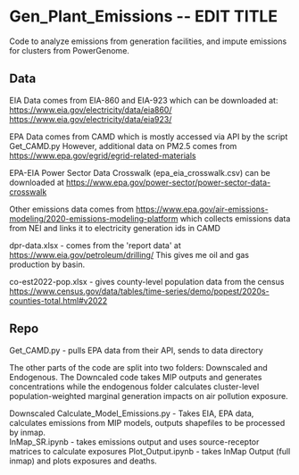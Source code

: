 # Gen_Plant_Emissions -- EDIT TITLE
Code to analyze emissions from generation facilities, and impute emissions for clusters from PowerGenome.

## Data
EIA Data comes from EIA-860 and EIA-923 which can be downloaded at:
https://www.eia.gov/electricity/data/eia860/
https://www.eia.gov/electricity/data/eia923/

EPA Data comes from CAMD which is mostly accessed via API by the script Get_CAMD.py
However, additional data on PM2.5 comes from https://www.epa.gov/egrid/egrid-related-materials

EPA-EIA Power Sector Data Crosswalk (epa_eia_crosswalk.csv) can be downloaded at 
https://www.epa.gov/power-sector/power-sector-data-crosswalk

Other emissions data comes from 
https://www.epa.gov/air-emissions-modeling/2020-emissions-modeling-platform
which collects emissions data from NEI and links it to electricity generation ids in CAMD

dpr-data.xlsx - comes from the 'report data' at https://www.eia.gov/petroleum/drilling/
This gives me oil and gas production by basin.

co-est2022-pop.xlsx - gives county-level population data from the census https://www.census.gov/data/tables/time-series/demo/popest/2020s-counties-total.html#v2022
## Repo

Get_CAMD.py - pulls EPA data from their API, sends to data directory

The other parts of the code are split into two folders: Downscaled and Endogenous. The Downcaled code takes MIP outputs and generates concentrations while the endogenous folder calculates cluster-level population-weighted marginal generation impacts on air pollution exposure.

Downscaled
Calculate_Model_Emissions.py - Takes EIA, EPA data, calculates emissions from MIP models, outputs shapefiles to be processed by inmap.  
InMap_SR.ipynb - takes emissions output and uses source-receptor matrices to calculate exposures
Plot_Output.ipynb - takes InMap Output (full inmap) and plots exposures and deaths.
